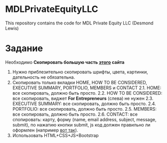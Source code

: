 # MDLPrivateEquityLLC
This repository contains the code for MDL Private Equity LLC (Desmond Lewis)

# Задание
Необходимо <b> Скопировать  большую часть <a href="http://www.imafcapefear.com/">этого</a> сайта </b>
1. Нужно приблезительно скопировать шрифты, цвета, картинки, дательность не обязательна.
2. Скопировать только вкладки HOME, HOW TO BE CONSIDERED, EXECUTIVE SUMMARY, PORTFOLIO, MEMBERS и CONTACT
2.1. HOME: все скопировать, должно быть просто.
2.2. HOW TO BE CONSIDERED: все скопировать, виджет <b>For Entrepreneurs</b> (слева) не нужен
2.3. EXECUTIVE SUMMARY: все скопировать, должно быть просто.
2.4. PORTFOLIO: все скопировать, должно быть просто.
2.5. MEMBERS: все скопировать, должно быть просто.
2.6. CONTACT: все спопировать: карту, форму (name, email address, subject, message, submit), по нажатию кнопки submit, js код должен правильно ли оформлен (например <a href="https://stackoverflow.com/questions/46155/how-to-validate-email-address-in-javascript">вот так</a>).
3. Использовать HTML+CSS+JS+Bootstrap

